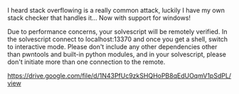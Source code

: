 I heard stack overflowing is a really common attack, luckily I have my own stack checker that handles it... Now with support for windows!

Due to performance concerns, your solvescript will be remotely verified. In the solvescript connect to localhost:13370 and once you get a shell, switch to interactive mode. Please don't include any other dependencies other than pwntools and built-in python modules, and in your solvescript, please don't initiate more than one connection to the remote.

https://drive.google.com/file/d/1N43PfUc9zkSHQHoPB8qEdUOqmV1pSdPL/view
